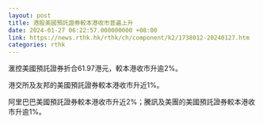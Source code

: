 ```yaml
---
layout: post
title: 港股美國預託證券較本港收市普遍上升
date: 2024-01-27 06:22:57.000000000 +08:00
link: https://news.rthk.hk/rthk/ch/component/k2/1738012-20240127.htm
categories: rthk
---
```


滙控美國預託證券折合61.97港元，較本港收市升逾2%。

港交所及友邦的美國預託證券較本港收市升近1%。

阿里巴巴美國預託證券較本港收市升近2%；騰訊及美團的美國預託證券較本港收市升逾1%。

